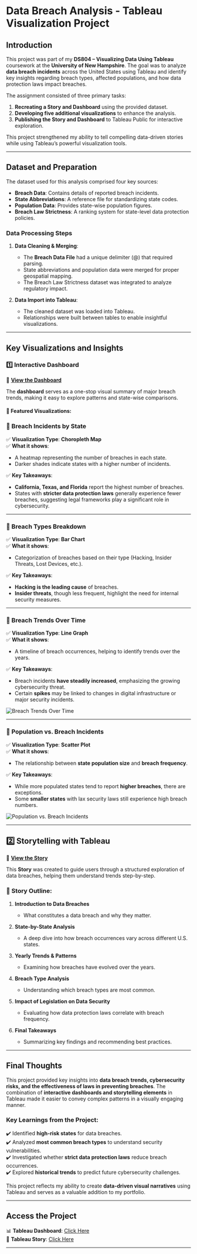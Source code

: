 # **Data Breach Analysis - Tableau Visualization Project**

## **Introduction**
This project was part of my **DS804 – Visualizing Data Using Tableau** coursework at the **University of New Hampshire**. The goal was to analyze **data breach incidents** across the United States using Tableau and identify key insights regarding breach types, affected populations, and how data protection laws impact breaches.

The assignment consisted of three primary tasks:
1. **Recreating a Story and Dashboard** using the provided dataset.
2. **Developing five additional visualizations** to enhance the analysis.
3. **Publishing the Story and Dashboard** to Tableau Public for interactive exploration.

This project strengthened my ability to tell compelling data-driven stories while using Tableau’s powerful visualization tools.

---

## **Dataset and Preparation**
The dataset used for this analysis comprised four key sources:
- **Breach Data**: Contains details of reported breach incidents.
- **State Abbreviations**: A reference file for standardizing state codes.
- **Population Data**: Provides state-wise population figures.
- **Breach Law Strictness**: A ranking system for state-level data protection policies.

### **Data Processing Steps**
1. **Data Cleaning & Merging**:
   - The **Breach Data File** had a unique delimiter (@) that required parsing.
   - State abbreviations and population data were merged for proper geospatial mapping.
   - The Breach Law Strictness dataset was integrated to analyze regulatory impact.
   
2. **Data Import into Tableau**:
   - The cleaned dataset was loaded into Tableau.
   - Relationships were built between tables to enable insightful visualizations.

---

## **Key Visualizations and Insights**
### **1️⃣ Interactive Dashboard**
📌 **[View the Dashboard](https://public.tableau.com/app/profile/agastya.valambatla3466/viz/AgastyaAssignment3_dashboard/Dashboard2?publish=yes)**

The **dashboard** serves as a one-stop visual summary of major breach trends, making it easy to explore patterns and state-wise comparisons.

#### **🚀 Featured Visualizations:**

### **📍 Breach Incidents by State**
✅ **Visualization Type**: **Choropleth Map**  
✅ **What it shows**:
- A heatmap representing the number of breaches in each state.
- Darker shades indicate states with a higher number of incidents.

✅ **Key Takeaways**:
- **California, Texas, and Florida** report the highest number of breaches.
- States with **stricter data protection laws** generally experience fewer breaches, suggesting legal frameworks play a significant role in cybersecurity.



---

### **📍 Breach Types Breakdown**
✅ **Visualization Type**: **Bar Chart**  
✅ **What it shows**:
- Categorization of breaches based on their type (Hacking, Insider Threats, Lost Devices, etc.).

✅ **Key Takeaways**:
- **Hacking is the leading cause** of breaches.
- **Insider threats**, though less frequent, highlight the need for internal security measures.



---

### **📍 Breach Trends Over Time**
✅ **Visualization Type**: **Line Graph**  
✅ **What it shows**:
- A timeline of breach occurrences, helping to identify trends over the years.

✅ **Key Takeaways**:
- Breach incidents **have steadily increased**, emphasizing the growing cybersecurity threat.
- Certain **spikes** may be linked to changes in digital infrastructure or major security incidents.

![Breach Trends Over Time](extracted_images/visualization_2_0.png)

---

### **📍 Population vs. Breach Incidents**
✅ **Visualization Type**: **Scatter Plot**  
✅ **What it shows**:
- The relationship between **state population size** and **breach frequency**.

✅ **Key Takeaways**:
- While more populated states tend to report **higher breaches**, there are exceptions.
- Some **smaller states** with lax security laws still experience high breach numbers.

![Population vs. Breach Incidents](extracted_images/visualization_3_0.png)

---

## **2️⃣ Storytelling with Tableau**
📌 **[View the Story](https://public.tableau.com/app/profile/agastya.valambatla3466/viz/AgastyaAssignment3/Story1?publish=yes)**

This **Story** was created to guide users through a structured exploration of data breaches, helping them understand trends step-by-step.

### **📜 Story Outline:**
1. **Introduction to Data Breaches**
   - What constitutes a data breach and why they matter.

2. **State-by-State Analysis**
   - A deep dive into how breach occurrences vary across different U.S. states.

3. **Yearly Trends & Patterns**
   - Examining how breaches have evolved over the years.

4. **Breach Type Analysis**
   - Understanding which breach types are most common.

5. **Impact of Legislation on Data Security**
   - Evaluating how data protection laws correlate with breach frequency.

6. **Final Takeaways**
   - Summarizing key findings and recommending best practices.

---

## **Final Thoughts**
This project provided key insights into **data breach trends, cybersecurity risks, and the effectiveness of laws in preventing breaches**. The combination of **interactive dashboards and storytelling elements** in Tableau made it easier to convey complex patterns in a visually engaging manner.

### **Key Learnings from the Project:**
✔️ Identified **high-risk states** for data breaches.  
✔️ Analyzed **most common breach types** to understand security vulnerabilities.  
✔️ Investigated whether **strict data protection laws** reduce breach occurrences.  
✔️ Explored **historical trends** to predict future cybersecurity challenges.  

This project reflects my ability to create **data-driven visual narratives** using Tableau and serves as a valuable addition to my portfolio.

---

## **Access the Project**
📊 **Tableau Dashboard**: [Click Here](https://public.tableau.com/app/profile/agastya.valambatla3466/viz/AgastyaAssignment3_dashboard/Dashboard2?publish=yes)  
📖 **Tableau Story**: [Click Here](https://public.tableau.com/app/profile/agastya.valambatla3466/viz/AgastyaAssignment3/Story1?publish=yes)  

---
